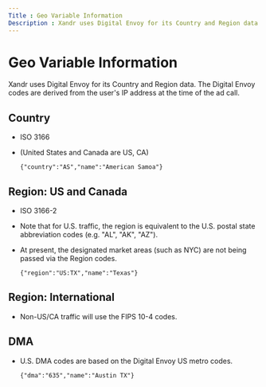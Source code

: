 ```yaml
---
Title : Geo Variable Information
Description : Xandr uses Digital Envoy for its Country and Region data. The Digital
---
```



# Geo Variable Information



Xandr uses Digital Envoy for its Country and Region data. The Digital
Envoy codes are derived from the user's IP address at the time of the ad
call.

<div id="geo-variable-information__section_jts_z5n_4wb"
>

## Country

- ISO 3166

- (United States and Canada are US, CA)

  `{"country":"AS","name":"American Samoa"}`



<div id="geo-variable-information__section_wjk_dvn_4wb"
>

## Region: US and Canada

- ISO 3166-2

- Note that for U.S. traffic, the region is equivalent to the U.S.
  postal state abbreviation codes (e.g. "AL", "AK", "AZ").

- At present, the designated market areas (such as NYC) are not being
  passed via the Region codes.

  `{"region":"US:TX","name":"Texas"}`



<div id="geo-variable-information__section_wxp_fvn_4wb"
>

## Region: International

- Non-US/CA traffic will use the FIPS 10-4 codes.



<div id="geo-variable-information__section_v15_gvn_4wb"
>

## DMA

- U.S. DMA codes are based on the Digital Envoy US metro codes.

  `{"dma":"635","name":"Austin TX"}`







